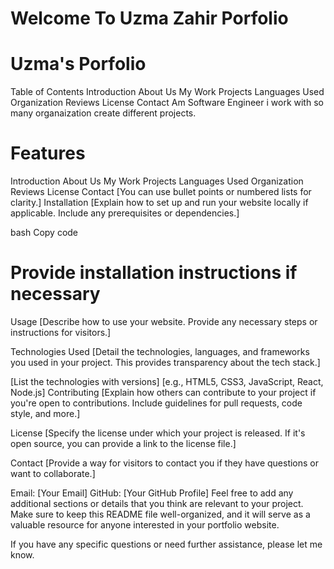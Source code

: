 # Welcome To Uzma Zahir Porfolio
# Uzma's Porfolio

Table of Contents
Introduction
About Us
My Work
Projects
Languages Used
Organization Reviews
License
Contact
Am Software Engineer i work with so many organaization create different projects. 

# Features
Introduction
About Us
My Work
Projects
Languages Used
Organization Reviews
License
Contact
[You can use bullet points or numbered lists for clarity.]
Installation
[Explain how to set up and run your website locally if applicable. Include any prerequisites or dependencies.]

bash
Copy code
# Provide installation instructions if necessary
Usage
[Describe how to use your website. Provide any necessary steps or instructions for visitors.]

Technologies Used
[Detail the technologies, languages, and frameworks you used in your project. This provides transparency about the tech stack.]

[List the technologies with versions]
[e.g., HTML5, CSS3, JavaScript, React, Node.js]
Contributing
[Explain how others can contribute to your project if you're open to contributions. Include guidelines for pull requests, code style, and more.]

License
[Specify the license under which your project is released. If it's open source, you can provide a link to the license file.]

Contact
[Provide a way for visitors to contact you if they have questions or want to collaborate.]

Email: [Your Email]
GitHub: [Your GitHub Profile]
Feel free to add any additional sections or details that you think are relevant to your project. Make sure to keep this README file well-organized, and it will serve as a valuable resource for anyone interested in your portfolio website.

If you have any specific questions or need further assistance, please let me know.
